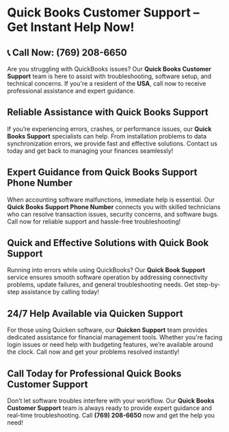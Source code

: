 # Quick Books Customer Support – Get Instant Help Now!

## 📞 **Call Now: (769) 208-6650**

Are you struggling with QuickBooks issues? Our **Quick Books Customer Support** team is here to assist with troubleshooting, software setup, and technical concerns. If you're a resident of the **USA**, call now to receive professional assistance and expert guidance.

## Reliable Assistance with **Quick Books Support**

If you’re experiencing errors, crashes, or performance issues, our **Quick Books Support** specialists can help. From installation problems to data synchronization errors, we provide fast and effective solutions. Contact us today and get back to managing your finances seamlessly!

## Expert Guidance from **Quick Books Support Phone Number**

When accounting software malfunctions, immediate help is essential. Our **Quick Books Support Phone Number** connects you with skilled technicians who can resolve transaction issues, security concerns, and software bugs. Call now for reliable support and hassle-free troubleshooting!

## Quick and Effective Solutions with **Quick Book Support**

Running into errors while using QuickBooks? Our **Quick Book Support** service ensures smooth software operation by addressing connectivity problems, update failures, and general troubleshooting needs. Get step-by-step assistance by calling today!

## 24/7 Help Available via **Quicken Support**

For those using Quicken software, our **Quicken Support** team provides dedicated assistance for financial management tools. Whether you're facing login issues or need help with budgeting features, we’re available around the clock. Call now and get your problems resolved instantly!

## Call Today for Professional **Quick Books Customer Support**

Don’t let software troubles interfere with your workflow. Our **Quick Books Customer Support** team is always ready to provide expert guidance and real-time troubleshooting. Call **(769) 208-6650** now and get the help you need!
